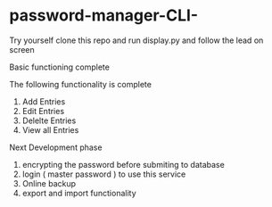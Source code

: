 # password-manager-CLI-
Try yourself clone this repo and run display.py and follow the lead on screen

Basic functioning complete

The following functionality is complete
1. Add Entries
2. Edit Entries
3. Delelte Entries
4. View all Entries


Next Development phase
1. encrypting the password before submiting to database
2. login ( master password ) to use this service
3. Online backup
4. export and import functionality
